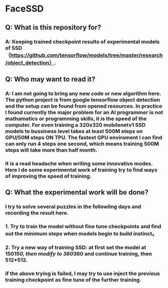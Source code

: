 # FaceSSD

## Q: What is this repository for?
### A: Keeping trained checkpoint results of experimental models of SSD（https://github.com/tensorflow/models/tree/master/research/object_detection）.


## Q: Who may want to read it?
### A: I am not going to bring any new code or new algorithm here. The python project is from google tensorflow object detection and the setup can be found from opened resources. In practice I found currently the major problem for an AI programmer is not mathamatics or programming skills, it is the speed of the computer. For even training a 320x320 mobilenetv1 SSD models to bussiness level takes at least 500M steps on GPU/50M steps ON TPU. The fastest GPU enviroment I can find can only run 4 steps one second, which means training 500M steps will take more than half month. 
### It is a read headache when writing some innovative modes. Here I do some experimental work of training try to find ways of improving the speed of training.


## Q: What the experimental work will be done?
### I try to solve several puzzles in the followling days and recording the result here. 
### 1. Try to train the model without fine tune checkpoints and find out the minimum steps when models begin to build instinct。  
### 2. Try a new way of training SSD: at first set the model at 150*150, then modify to 360*360 and continue training, then 512*512.
### if the above trying is failed, I may try to use inject the previous training checkpoint as fine tune of the further training.
